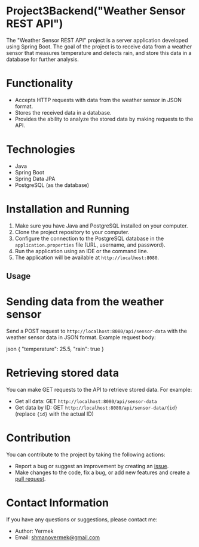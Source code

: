 # Project3Backend("Weather Sensor REST API")

The "Weather Sensor REST API" project is a server application developed using Spring Boot. The goal of the project is to receive data from a weather sensor that measures temperature and detects rain, and store this data in a database for further analysis.

# Functionality

- Accepts HTTP requests with data from the weather sensor in JSON format.
- Stores the received data in a database.
- Provides the ability to analyze the stored data by making requests to the API.

# Technologies

- Java
- Spring Boot
- Spring Data JPA
- PostgreSQL (as the database)

# Installation and Running

1. Make sure you have Java and PostgreSQL installed on your computer.
2. Clone the project repository to your computer.
3. Configure the connection to the PostgreSQL database in the `application.properties` file (URL, username, and password).
4. Run the application using an IDE or the command line.
5. The application will be available at `http://localhost:8080`.

## Usage

# Sending data from the weather sensor

Send a POST request to `http://localhost:8080/api/sensor-data` with the weather sensor data in JSON format. Example request body:

json
{
  "temperature": 25.5,
  "rain": true
}


# Retrieving stored data

You can make GET requests to the API to retrieve stored data. For example:

- Get all data: GET `http://localhost:8080/api/sensor-data`
- Get data by ID: GET `http://localhost:8080/api/sensor-data/{id}` (replace `{id}` with the actual ID)

# Contribution

You can contribute to the project by taking the following actions:

- Report a bug or suggest an improvement by creating an [issue](https://github.com/rmk229/Project3Backend/issues).
- Make changes to the code, fix a bug, or add new features and create a [pull request](https://github.com/rmk229/Project3Backend/pulls).

# Contact Information

If you have any questions or suggestions, please contact me:

- Author: Yermek
- Email: shmanovermek@gmail.com

